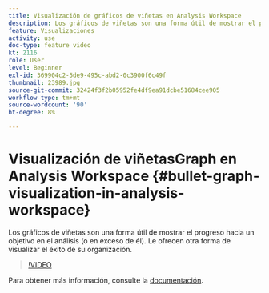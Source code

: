 ```yaml
---
title: Visualización de gráficos de viñetas en Analysis Workspace
description: Los gráficos de viñetas son una forma útil de mostrar el progreso hacia (o en exceso) un objetivo en su análisis. Le ofrecen otra forma de visualizar el éxito de su organización.
feature: Visualizaciones
activity: use
doc-type: feature video
kt: 2116
role: User
level: Beginner
exl-id: 369904c2-5de9-495c-abd2-0c3900f6c49f
thumbnail: 23989.jpg
source-git-commit: 32424f3f2b05952fe4df9ea91dcbe51684cee905
workflow-type: tm+mt
source-wordcount: '90'
ht-degree: 8%

---
```


#  Visualización de   viñetasGraph en Analysis Workspace {#bullet-graph-visualization-in-analysis-workspace}

 Los gráficos de viñetas son una forma útil de mostrar el progreso hacia un objetivo en el análisis (o en exceso de él). Le ofrecen otra forma de visualizar el éxito de su organización.

>[!VIDEO](https://video.tv.adobe.com/v/23989/?quality=12)

Para obtener más información, consulte la [documentación](https://experienceleague.adobe.com/docs/analytics/analyze/analysis-workspace/visualizations/bullet-graph.html?lang=en).
